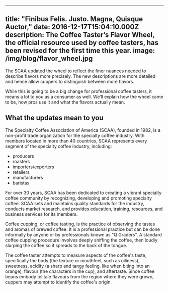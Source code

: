 
---
title: "Finibus Felis. Justo. Magna, Quisque Auctor,"
date: 2016-12-17T15:04:10.000Z
description: The Coffee Taster’s Flavor Wheel, the official resource used by coffee tasters, has been revised for the first time this year.
image: /img/blog/flavor_wheel.jpg
---

The SCAA updated the wheel to reflect the finer nuances needed to describe flavors more precisely. The new descriptions are more detailed and hence allow cuppers to distinguish between more flavors.

While this is going to be a big change for professional coffee tasters, it means a lot to you as a consumer as well. We’ll explain how the wheel came to be, how pros use it and what the flavors actually mean.

## What the updates mean to you

The Specialty Coffee Association of America (SCAA), founded in 1982, is a non-profit trade organization for the specialty coffee industry. With members located in more than 40 countries, SCAA represents every segment of the specialty coffee industry, including:

- producers
- roasters
- importers/exporters
- retailers
- manufacturers
- baristas

For over 30 years, SCAA has been dedicated to creating a vibrant specialty coffee community by recognizing, developing and promoting specialty coffee. SCAA sets and maintains quality standards for the industry, conducts market research, and provides education, training, resources, and business services for its members.

Coffee cupping, or coffee tasting, is the practice of observing the tastes and aromas of brewed coffee. It is a professional practice but can be done informally by anyone or by professionals known as "Q Graders". A standard coffee cupping procedure involves deeply sniffing the coffee, then loudly slurping the coffee so it spreads to the back of the tongue.

The coffee taster attempts to measure aspects of the coffee's taste, specifically the body (the texture or mouthfeel, such as oiliness), sweetness, acidity (a sharp and tangy feeling, like when biting into an orange), flavour (the characters in the cup), and aftertaste. Since coffee beans embody telltale flavours from the region where they were grown, cuppers may attempt to identify the coffee's origin.
